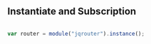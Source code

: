 ## Instantiate and Subscription
```javascript

var router = module("jqrouter").instance();

```




